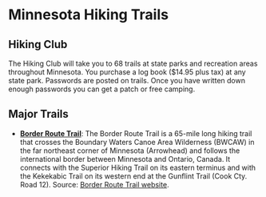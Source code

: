 # Minnesota Hiking Trails

## Hiking Club

The Hiking Club will take you to 68 trails at state parks and recreation areas throughout Minnesota.  You purchase a log book
($14.95 plus tax) at any state park.  Passwords are posted on trails.  Once you have written down enough passwords you can
get a patch or free camping.

## Major Trails

+ **[Border Route Trail](BRT.gpx)**: The Border Route Trail is a 65-mile long hiking trail that crosses the Boundary Waters Canoe Area Wilderness (BWCAW) in the far northeast corner of Minnesota (Arrowhead) and follows the international border between Minnesota and Ontario, Canada. It connects with the Superior Hiking Trail on its eastern terminus and with the Kekekabic Trail on its western end at the Gunflint Trail (Cook Cty. Road 12). Source: [Border Route Trail website](https://www.borderroutetrail.org/maps.html).